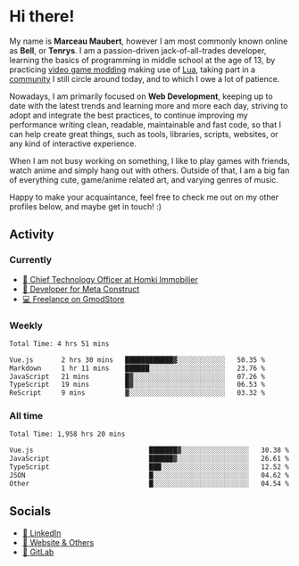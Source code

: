 # Hi there!

My name is **Marceau Maubert**, however I am most commonly known online as **Bell**, or **Tenrys**. I am a passion-driven jack-of-all-trades developer, learning the basics of programming in middle school at the age of 13, by practicing [video game modding](https://garrysmod.com) making use of [Lua](https://lua.org), taking part in a [community](https://metastruct.net) I still circle around today, and to which I owe a lot of patience.

Nowadays, I am primarily focused on **Web Development**, keeping up to date with the latest trends and learning more and more each day, striving to adopt  and integrate the best practices, to continue improving my performance writing clean, readable, maintainable and fast code, so that I can help create great things, such as tools, libraries, scripts, websites, or any kind of interactive experience.

When I am not busy working on something, I like to play games with friends, watch anime and simply hang out with others. Outside of that, I am a big fan of everything cute, game/anime related art, and varying genres of music.

Happy to make your acquaintance, feel free to check me out on my other profiles below, and maybe get in touch! :)

## Activity

### Currently

- [🏢 Chief Technology Officer at Homki Immobilier](https://homki-immobilier.com)
- [🎈 Developer for Meta Construct](https://metastruct.net)
- [💻 Freelance on GmodStore](https://www.gmodstore.com/users/Tenrys)

### Weekly
<!--START_SECTION:wakaWeekly-->

```txt
Total Time: 4 hrs 51 mins

Vue.js       2 hrs 30 mins   ████████████▓░░░░░░░░░░░░   50.35 %
Markdown     1 hr 11 mins    ██████░░░░░░░░░░░░░░░░░░░   23.76 %
JavaScript   21 mins         █▓░░░░░░░░░░░░░░░░░░░░░░░   07.26 %
TypeScript   19 mins         █▓░░░░░░░░░░░░░░░░░░░░░░░   06.53 %
ReScript     9 mins          ▓░░░░░░░░░░░░░░░░░░░░░░░░   03.32 %
```

<!--END_SECTION:wakaWeekly-->

### All time
<!--START_SECTION:wakaTotal-->

```txt
Total Time: 1,958 hrs 20 mins

Vue.js                             ███████▓░░░░░░░░░░░░░░░░░   30.38 %
JavaScript                         ██████▓░░░░░░░░░░░░░░░░░░   26.61 %
TypeScript                         ███░░░░░░░░░░░░░░░░░░░░░░   12.52 %
JSON                               █░░░░░░░░░░░░░░░░░░░░░░░░   04.62 %
Other                              █░░░░░░░░░░░░░░░░░░░░░░░░   04.54 %
```

<!--END_SECTION:wakaTotal-->

## Socials

- [👔 LinkedIn](https://www.linkedin.com/in/marceau-maubert)
- [🔗 Website & Others](https://bell.moe)
- [🦊 GitLab](https://gitlab.com/Tenrys)
